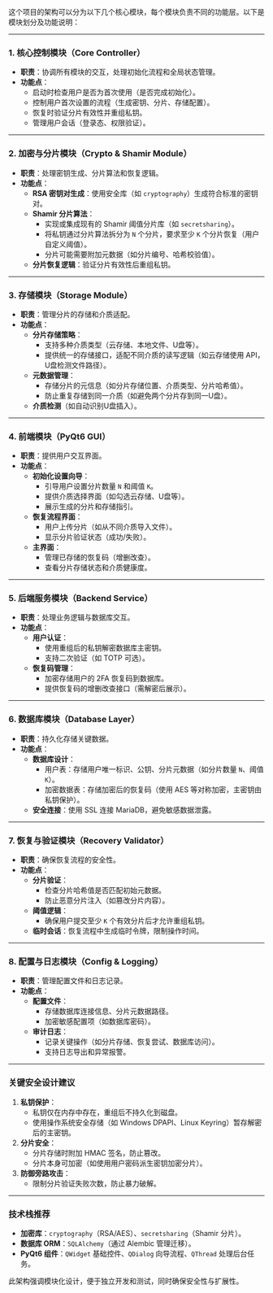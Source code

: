 这个项目的架构可以分为以下几个核心模块，每个模块负责不同的功能层。以下是模块划分及功能说明：

---

### **1. 核心控制模块（Core Controller）**
- **职责**：协调所有模块的交互，处理初始化流程和全局状态管理。
- **功能点**：
  - 启动时检查用户是否为首次使用（是否完成初始化）。
  - 控制用户首次设置的流程（生成密钥、分片、存储配置）。
  - 恢复时验证分片有效性并重组私钥。
  - 管理用户会话（登录态、权限验证）。

---

### **2. 加密与分片模块（Crypto & Shamir Module）**
- **职责**：处理密钥生成、分片算法和恢复逻辑。
- **功能点**：
  - **RSA 密钥对生成**：使用安全库（如 `cryptography`）生成符合标准的密钥对。
  - **Shamir 分片算法**：
    - 实现或集成现有的 Shamir 阈值分片库（如 `secretsharing`）。
    - 将私钥通过分片算法拆分为 `N` 个分片，要求至少 `K` 个分片恢复（用户自定义阈值）。
    - 分片可能需要附加元数据（如分片编号、哈希校验值）。
  - **分片恢复逻辑**：验证分片有效性后重组私钥。

---

### **3. 存储模块（Storage Module）**
- **职责**：管理分片的存储和介质适配。
- **功能点**：
  - **分片存储策略**：
    - 支持多种介质类型（云存储、本地文件、U盘等）。
    - 提供统一的存储接口，适配不同介质的读写逻辑（如云存储使用 API，U盘检测文件路径）。
  - **元数据管理**：
    - 存储分片的元信息（如分片存储位置、介质类型、分片哈希值）。
    - 防止重复存储到同一介质（如避免两个分片存到同一U盘）。
  - **介质检测**（如自动识别U盘插入）。

---

### **4. 前端模块（PyQt6 GUI）**
- **职责**：提供用户交互界面。
- **功能点**：
  - **初始化设置向导**：
    - 引导用户设置分片数量 `N` 和阈值 `K`。
    - 提供介质选择界面（如勾选云存储、U盘等）。
    - 展示生成的分片和存储指引。
  - **恢复流程界面**：
    - 用户上传分片（如从不同介质导入文件）。
    - 显示分片验证状态（成功/失败）。
  - **主界面**：
    - 管理已存储的恢复码（增删改查）。
    - 查看分片存储状态和介质健康度。

---

### **5. 后端服务模块（Backend Service）**
- **职责**：处理业务逻辑与数据库交互。
- **功能点**：
  - **用户认证**：
    - 使用重组后的私钥解密数据库主密钥。
    - 支持二次验证（如 TOTP 可选）。
  - **恢复码管理**：
    - 加密存储用户的 2FA 恢复码到数据库。
    - 提供恢复码的增删改查接口（需解密后展示）。

---

### **6. 数据库模块（Database Layer）**
- **职责**：持久化存储关键数据。
- **功能点**：
  - **数据库设计**：
    - 用户表：存储用户唯一标识、公钥、分片元数据（如分片数量 `N`、阈值 `K`）。
    - 加密数据表：存储加密后的恢复码（使用 AES 等对称加密，主密钥由私钥保护）。
  - **安全连接**：使用 SSL 连接 MariaDB，避免敏感数据泄露。

---

### **7. 恢复与验证模块（Recovery Validator）**
- **职责**：确保恢复流程的安全性。
- **功能点**：
  - **分片验证**：
    - 检查分片哈希值是否匹配初始元数据。
    - 防止恶意分片注入（如篡改分片内容）。
  - **阈值逻辑**：
    - 确保用户提交至少 `K` 个有效分片后才允许重组私钥。
  - **临时会话**：恢复流程中生成临时令牌，限制操作时间。

---

### **8. 配置与日志模块（Config & Logging）**
- **职责**：管理配置文件和日志记录。
- **功能点**：
  - **配置文件**：
    - 存储数据库连接信息、分片元数据路径。
    - 加密敏感配置项（如数据库密码）。
  - **审计日志**：
    - 记录关键操作（如分片存储、恢复尝试、数据库访问）。
    - 支持日志导出和异常报警。

---

### **关键安全设计建议**
1. **私钥保护**：
   - 私钥仅在内存中存在，重组后不持久化到磁盘。
   - 使用操作系统安全存储（如 Windows DPAPI、Linux Keyring）暂存解密后的主密钥。
2. **分片安全**：
   - 分片存储时附加 HMAC 签名，防止篡改。
   - 分片本身可加密（如使用用户密码派生密钥加密分片）。
3. **防御旁路攻击**：
   - 限制分片验证失败次数，防止暴力破解。

---

### **技术栈推荐**
- **加密库**：`cryptography`（RSA/AES）、`secretsharing`（Shamir 分片）。
- **数据库 ORM**：`SQLAlchemy`（通过 Alembic 管理迁移）。
- **PyQt6 组件**：`QWidget` 基础控件、`QDialog` 向导流程、`QThread` 处理后台任务。

此架构强调模块化设计，便于独立开发和测试，同时确保安全性与扩展性。